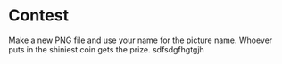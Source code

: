 # Contest
Make a new PNG file and use your name for the picture name.
Whoever puts in the shiniest coin gets the prize.
sdfsdgfhgtgjh
